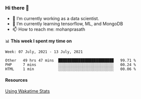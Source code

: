 ### Hi there 👋

- 🔭 I’m currently working as a data scientist.
- 🌱 I’m currently learning tensorflow, ML, and MongoDB
- 📫 How to reach me: mohanprasath

📊 **This week I spent my time on**
<!--START_SECTION:waka-->
```text
Week: 07 July, 2021 - 13 July, 2021

Other   49 hrs 47 mins  █████████████████████████   99.71 % 
PHP     7 mins          ░░░░░░░░░░░░░░░░░░░░░░░░░   00.24 % 
HTML    1 min           ░░░░░░░░░░░░░░░░░░░░░░░░░   00.06 % 
```
<!--END_SECTION:waka-->

#### Resources
[Using Wakatime Stats](https://github.com/marketplace/actions/waka-readme)
